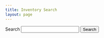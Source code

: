 ```yaml
---
title: Inventory Search
layout: page
---
```


<form onsubmit="return false" class="usa-search usa-search--big" role="search">
 <label class="usa-sr-only" for="inventory-search">Search</label>
 <input class="usa-input" name="q" id="inventory-search" type="search" autocomplete="off" >
 <button onclick="return doSearch()" class="usa-button" type="submit">
  <span class="usa-search__submit-text">Search</span>
 </button>
</form>

<div id="search-results" class="margin-top-2"></div>

<script src="/assets/js/lunr.min.js"></script>
<script src="/systems.js"></script>
<script>
  let systemDocs = {}; // easy lookup

  let invIndex = lunr(function () {
    this.ref('id')
    this.field('content')
    this.field('title')
    this.field('agency')

    SYSTEMS.forEach(function (doc) {
      this.add(doc);
      systemDocs[doc.id] = doc;
    }, this)
  });

  let clearResults = function() {
    $('#search-results').empty();
  }

  let doSearch = function() {
    let query = $('#inventory-search').val();
    if (!query || query.length === 0) {
      return false;
    }

    clearResults();

    try {
      let results = invIndex.search(query);
      renderResults(results);
    } catch (error) {
      displayError(error);
    }
    return false;
  }

  let displayError = function(error) {
    let errMsg = '<div class="usa-alert usa-alert--error">' + 
                   '<div class="usa-alert__body">' +
                     '<h3 class="usa-alert__heading">Error</h3>' + 
                     '<p class="usa-alert__text">' + error + '</div>' +
                   '</div>' +
                 '</div>';
    $('#search-results').append(errMsg);
  }

  let renderResults = function(results) {
    console.log(results);
    if (results.length === 0) {
      $('#search-results').append('<div>No results</div>');
      return;
    }
    results.forEach(function(result, idx, all_results) {
      renderResult(result, idx);
    });
  }

  let renderResult = function(result, idx) {
    let system = systemDocs[result.ref];
    $('#search-results').append('<div class="result"><a href="' + system.id + '">' + system.title + '</a></div>');
  }

  // listen for interaction on the search field
  $('#inventory-search').keypress(function(event){
    let keycode = (event.keyCode ? event.keyCode : event.which);
    if (keycode == '13') {
      event.preventDefault();
      doSearch();
    }
  });
</script>
